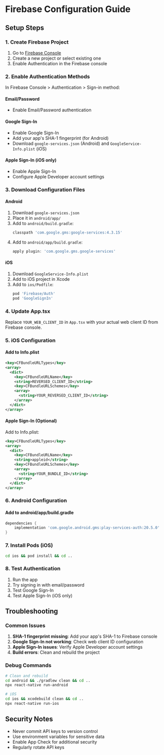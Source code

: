 # Firebase Configuration Guide

## Setup Steps

### 1. Create Firebase Project
1. Go to [Firebase Console](https://console.firebase.google.com/)
2. Create a new project or select existing one
3. Enable Authentication in the Firebase console

### 2. Enable Authentication Methods
In Firebase Console > Authentication > Sign-in method:

#### Email/Password
- Enable Email/Password authentication

#### Google Sign-In
- Enable Google Sign-In
- Add your app's SHA-1 fingerprint (for Android)
- Download `google-services.json` (Android) and `GoogleService-Info.plist` (iOS)

#### Apple Sign-In (iOS only)
- Enable Apple Sign-In
- Configure Apple Developer account settings

### 3. Download Configuration Files

#### Android
1. Download `google-services.json`
2. Place it in `android/app/`
3. Add to `android/build.gradle`:
   ```gradle
   classpath 'com.google.gms:google-services:4.3.15'
   ```
4. Add to `android/app/build.gradle`:
   ```gradle
   apply plugin: 'com.google.gms.google-services'
   ```

#### iOS
1. Download `GoogleService-Info.plist`
2. Add to iOS project in Xcode
3. Add to `ios/Podfile`:
   ```ruby
   pod 'Firebase/Auth'
   pod 'GoogleSignIn'
   ```

### 4. Update App.tsx
Replace `YOUR_WEB_CLIENT_ID` in `App.tsx` with your actual web client ID from Firebase console.

### 5. iOS Configuration

#### Add to Info.plist
```xml
<key>CFBundleURLTypes</key>
<array>
  <dict>
    <key>CFBundleURLName</key>
    <string>REVERSED_CLIENT_ID</string>
    <key>CFBundleURLSchemes</key>
    <array>
      <string>YOUR_REVERSED_CLIENT_ID</string>
    </array>
  </dict>
</array>
```

#### Apple Sign-In (Optional)
Add to Info.plist:
```xml
<key>CFBundleURLTypes</key>
<array>
  <dict>
    <key>CFBundleURLName</key>
    <string>appleid</string>
    <key>CFBundleURLSchemes</key>
    <array>
      <string>YOUR_BUNDLE_ID</string>
    </array>
  </dict>
</array>
```

### 6. Android Configuration

#### Add to android/app/build.gradle
```gradle
dependencies {
    implementation 'com.google.android.gms:play-services-auth:20.5.0'
}
```

### 7. Install Pods (iOS)
```bash
cd ios && pod install && cd ..
```

### 8. Test Authentication
1. Run the app
2. Try signing in with email/password
3. Test Google Sign-In
4. Test Apple Sign-In (iOS only)

## Troubleshooting

### Common Issues
1. **SHA-1 fingerprint missing**: Add your app's SHA-1 to Firebase console
2. **Google Sign-In not working**: Check web client ID configuration
3. **Apple Sign-In issues**: Verify Apple Developer account settings
4. **Build errors**: Clean and rebuild the project

### Debug Commands
```bash
# Clean and rebuild
cd android && ./gradlew clean && cd ..
npx react-native run-android

# iOS
cd ios && xcodebuild clean && cd ..
npx react-native run-ios
```

## Security Notes
- Never commit API keys to version control
- Use environment variables for sensitive data
- Enable App Check for additional security
- Regularly rotate API keys 